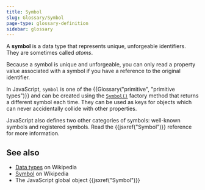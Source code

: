 ```yaml
---
title: Symbol
slug: Glossary/Symbol
page-type: glossary-definition
sidebar: glossary
---
```


A **symbol** is a data type that represents unique, unforgeable identifiers. They are sometimes called _atoms_.

Because a symbol is unique and unforgeable, you can only read a property value associated with a symbol if you have a reference to the original identifier.

In JavaScript, `symbol` is one of the {{Glossary("primitive", "primitive types")}} and can be created using the [`Symbol()`](/en-US/docs/Web/JavaScript/Reference/Global_Objects/Symbol) factory method that returns a different symbol each time. They can be used as keys for objects which can never accidentally collide with other properties.

JavaScript also defines two other categories of symbols: well-known symbols and registered symbols. Read the {{jsxref("Symbol")}} reference for more information.

## See also

- [Data types](https://en.wikipedia.org/wiki/Data_type) on Wikipedia
- [Symbol](<https://en.wikipedia.org/wiki/Symbol_(programming)>) on Wikipedia
- The JavaScript global object {{jsxref("Symbol")}}
